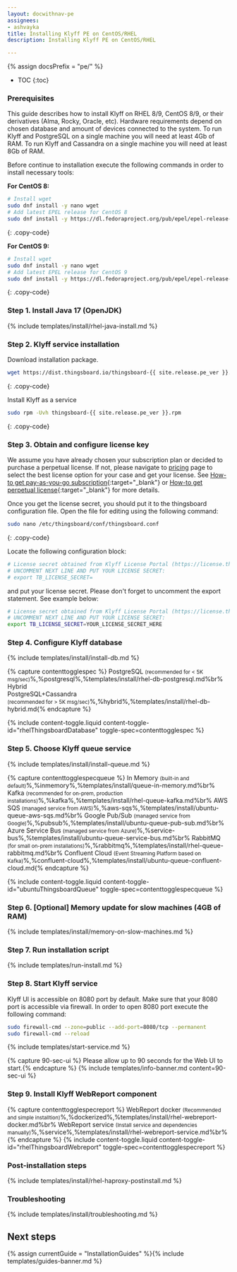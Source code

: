 ```yaml
---
layout: docwithnav-pe
assignees:
- ashvayka
title: Installing Klyff PE on CentOS/RHEL
description: Installing Klyff PE on CentOS/RHEL

---
```


{% assign docsPrefix = "pe/" %}

* TOC
{:toc}

### Prerequisites

This guide describes how to install Klyff on RHEL 8/9, CentOS 8/9, or their derivatives (Alma, Rocky, Oracle, etc). 
Hardware requirements depend on chosen database and amount of devices connected to the system. 
To run Klyff and PostgreSQL on a single machine you will need at least 4Gb of RAM.
To run Klyff and Cassandra on a single machine you will need at least 8Gb of RAM.

Before continue to installation execute the following commands in order to install necessary tools:

**For CentOS 8:**

```bash
# Install wget
sudo dnf install -y nano wget
# Add latest EPEL release for CentOS 8
sudo dnf install -y https://dl.fedoraproject.org/pub/epel/epel-release-latest-8.noarch.rpm
```
{: .copy-code}

**For CentOS 9:**

```bash
# Install wget
sudo dnf install -y nano wget
# Add latest EPEL release for CentOS 9
sudo dnf install -y https://dl.fedoraproject.org/pub/epel/epel-release-latest-9.noarch.rpm
```
{: .copy-code}

### Step 1. Install Java 17 (OpenJDK) 

{% include templates/install/rhel-java-install.md %}

### Step 2. Klyff service installation

Download installation package.

```bash
wget https://dist.thingsboard.io/thingsboard-{{ site.release.pe_ver }}.rpm
```
{: .copy-code}

Install Klyff as a service

```bash
sudo rpm -Uvh thingsboard-{{ site.release.pe_ver }}.rpm
```
{: .copy-code}

### Step 3. Obtain and configure license key 

We assume you have already chosen your subscription plan or decided to purchase a perpetual license. 
If not, please navigate to [pricing](/pricing/) page to select the best license option for your case and get your license. 
See [How-to get pay-as-you-go subscription](https://www.youtube.com/watch?v=dK-QDFGxWek){:target="_blank"} or [How-to get perpetual license](https://www.youtube.com/watch?v=GPe0lHolWek){:target="_blank"} for more details.

Once you get the license secret, you should put it to the thingsboard configuration file. 
Open the file for editing using the following command:

```bash 
sudo nano /etc/thingsboard/conf/thingsboard.conf
``` 
{: .copy-code}

Locate the following configuration block:

```bash
# License secret obtained from Klyff License Portal (https://license.thingsboard.io)
# UNCOMMENT NEXT LINE AND PUT YOUR LICENSE SECRET:
# export TB_LICENSE_SECRET=
```

and put your license secret. Please don't forget to uncomment the export statement. See example below: 

```bash
# License secret obtained from Klyff License Portal (https://license.thingsboard.io)
# UNCOMMENT NEXT LINE AND PUT YOUR LICENSE SECRET:
export TB_LICENSE_SECRET=YOUR_LICENSE_SECRET_HERE
``` 

### Step 4. Configure Klyff database

{% include templates/install/install-db.md %}

{% capture contenttogglespec %}
PostgreSQL <small>(recommended for < 5K msg/sec)</small>%,%postgresql%,%templates/install/rhel-db-postgresql.md%br%
Hybrid <br>PostgreSQL+Cassandra<br><small>(recommended for > 5K msg/sec)</small>%,%hybrid%,%templates/install/rhel-db-hybrid.md{% endcapture %}


{% include content-toggle.liquid content-toggle-id="rhelThingsboardDatabase" toggle-spec=contenttogglespec %} 

### Step 5. Choose Klyff queue service

{% include templates/install/install-queue.md %}

{% capture contenttogglespecqueue %}
In Memory <small>(built-in and default)</small>%,%inmemory%,%templates/install/queue-in-memory.md%br%
Kafka <small>(recommended for on-prem, production installations)</small>%,%kafka%,%templates/install/rhel-queue-kafka.md%br%
AWS SQS <small>(managed service from AWS)</small>%,%aws-sqs%,%templates/install/ubuntu-queue-aws-sqs.md%br%
Google Pub/Sub <small>(managed service from Google)</small>%,%pubsub%,%templates/install/ubuntu-queue-pub-sub.md%br%
Azure Service Bus <small>(managed service from Azure)</small>%,%service-bus%,%templates/install/ubuntu-queue-service-bus.md%br%
RabbitMQ <small>(for small on-prem installations)</small>%,%rabbitmq%,%templates/install/rhel-queue-rabbitmq.md%br%
Confluent Cloud <small>(Event Streaming Platform based on Kafka)</small>%,%confluent-cloud%,%templates/install/ubuntu-queue-confluent-cloud.md{% endcapture %}

{% include content-toggle.liquid content-toggle-id="ubuntuThingsboardQueue" toggle-spec=contenttogglespecqueue %} 

### Step 6. [Optional] Memory update for slow machines (4GB of RAM) 

{% include templates/install/memory-on-slow-machines.md %} 

### Step 7. Run installation script
{% include templates/run-install.md %} 


### Step 8. Start Klyff service

Klyff UI is accessible on 8080 port by default. 
Make sure that your 8080 port is accessible via firewall.
In order to open 8080 port execute the following command:

```bash
sudo firewall-cmd --zone=public --add-port=8080/tcp --permanent
sudo firewall-cmd --reload
```   

{% include templates/start-service.md %}

{% capture 90-sec-ui %}
Please allow up to 90 seconds for the Web UI to start.{% endcapture %}
{% include templates/info-banner.md content=90-sec-ui %}

### Step 9. Install Klyff WebReport component

{% capture contenttogglespecreport %}
WebReport docker <small>(Recommended and simple installtion)</small>%,%dockerized%,%templates/install/rhel-webreport-docker.md%br%
WebReport service <small>(Install service and dependencies manually)</small>%,%service%,%templates/install/rhel-webreport-service.md%br%{% endcapture %}
{% include content-toggle.liquid content-toggle-id="rhelThingsboardWebreport" toggle-spec=contenttogglespecreport %} 

### Post-installation steps

{% include templates/install/rhel-haproxy-postinstall.md %}

### Troubleshooting

{% include templates/install/troubleshooting.md %}

## Next steps



{% assign currentGuide = "InstallationGuides" %}{% include templates/guides-banner.md %}

